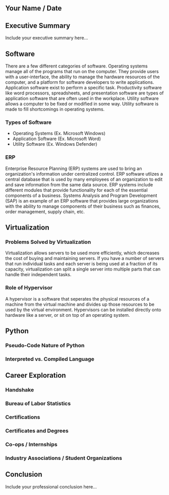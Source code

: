 ## Your Name / Date

## Executive Summary 
Include your executive summary here...

## Software
There are a few different categories of software. Operating systems manage all of the programs that run on the computer. They provide users with a user-interface, the ability to manage the hardware resources of the computer, and a platform for software developers to write applications. Application software exist to perform a specific task. Productivity software like word processors, spreadsheets, and presentation software are types of application software that are often used in the workplace. Utility software allows a computer to be fixed or modified in some way. Utility software is made to fill shortcomings in operating systems.
### Types of Software
* Operating Systems (Ex. Microsoft Windows)
* Application Software (Ex. Microsoft Word)
* Utility Software (Ex. Windows Defender)
### ERP
Enterprise Resource Planning (ERP) systems are used to bring an organization's information under centralized control. ERP software utlizes a central database that is used by many employees of an organization to edit and save information from the same data source. ERP systems include different modules that provide functionality for each of the essential components of a business. Systems Analysis and Program Development (SAP) is an example of an ERP software that provides large organizations with the ability to manage components of their business such as finances, order management, supply chain, etc.

## Virtualization
### Problems Solved by Virtualization
Virtualization allows servers to be used more efficiently, which decreases the cost of buying and maintaining servers. If you have a number of servers that run individual tasks and each server is being used at a fraction of its capacity, virtualization can split a single server into multiple parts that can handle their independent tasks.
### Role of Hypervisor
A hypervisor is a software that seperates the physical resources of a machine from the virtual machine and divides up those resources to be used by the virtual environment. Hypervisors can be installed directly onto hardware like a server, or sit on top of an operating system.
## Python
### Pseudo-Code Nature of Python
### Interpreted vs. Compiled Language

## Career Exploration
### Handshake
### Bureau of Labor Statistics
### Certifications
### Certificates and Degrees
### Co-ops / Internships
### Industry Associations / Student Organizations

## Conclusion

Include your professional conclusion here...
